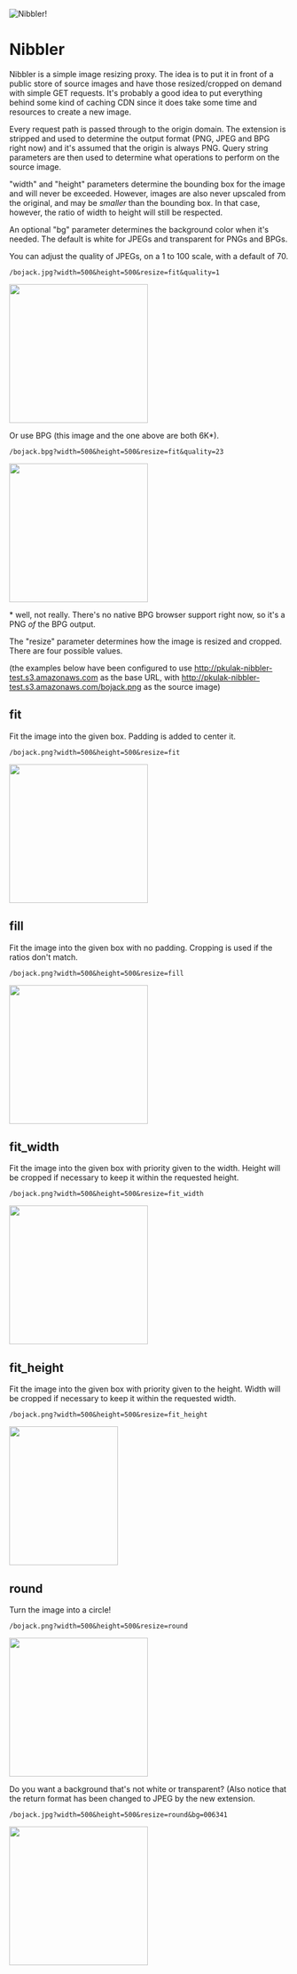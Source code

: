 ![Nibbler!](http://pkulak-nibbler-test.s3.amazonaws.com/nibbler.png)

Nibbler
=======

Nibbler is a simple image resizing proxy. The idea is to put it in front of a public store of source images and have
those resized/cropped on demand with simple GET requests. It's probably a good idea to put everything behind some kind
of caching CDN since it does take some time and resources to create a new image.

Every request path is passed through to the origin domain. The extension is stripped and used to determine the output
format (PNG, JPEG and BPG right now) and it's assumed that the origin is always PNG. Query string parameters are then used
to determine what operations to perform on the source image.

"width" and "height" parameters determine the bounding box for the image and will never be exceeded. However, images are
also never upscaled from the original, and may be _smaller_ than the bounding box. In that case, however, the ratio
of width to height will still be respected.

An optional "bg" parameter determines the background color when it's needed. The default is white for JPEGs and
transparent for PNGs and BPGs.

You can adjust the quality of JPEGs, on a 1 to 100 scale, with a default of 70.

    /bojack.jpg?width=500&height=500&resize=fit&quality=1

<img src="http://pkulak-nibbler-test.s3.amazonaws.com/fit_q1.jpg" width="250" height="250"/>

Or use BPG (this image and the one above are both 6K*).

    /bojack.bpg?width=500&height=500&resize=fit&quality=23

<img src="http://pkulak-nibbler-test.s3.amazonaws.com/bojack-bpg.png" width="250" height="250"/>

\* well, not really. There's no native BPG browser support right now, so it's a PNG _of_ the BPG output.

The "resize" parameter determines how the image is resized and cropped. There are four possible values.

(the examples below have been configured to use http://pkulak-nibbler-test.s3.amazonaws.com as the base URL, with
http://pkulak-nibbler-test.s3.amazonaws.com/bojack.png as the source image)

fit
---

Fit the image into the given box. Padding is added to center it.

    /bojack.png?width=500&height=500&resize=fit

<img src="http://pkulak-nibbler-test.s3.amazonaws.com/fit.png" width="250" height="250"/>

fill
---

Fit the image into the given box with no padding. Cropping is used if the ratios don't match.

    /bojack.png?width=500&height=500&resize=fill

<img src="http://pkulak-nibbler-test.s3.amazonaws.com/fill.png" width="250" height="250"/>

fit_width
---------

Fit the image into the given box with priority given to the width. Height will be cropped if necessary to keep it within
the requested height.

    /bojack.png?width=500&height=500&resize=fit_width

<img src="http://pkulak-nibbler-test.s3.amazonaws.com/fit_width.png" width="250" height="250"/>

fit_height
---------

Fit the image into the given box with priority given to the height. Width will be cropped if necessary to keep it within
the requested width.

    /bojack.png?width=500&height=500&resize=fit_height

<img src="http://pkulak-nibbler-test.s3.amazonaws.com/fit_height.png" width="196" height="250"/>

round
-----

Turn the image into a circle!

    /bojack.png?width=500&height=500&resize=round

<img src="http://pkulak-nibbler-test.s3.amazonaws.com/round.png" width="250" height="250"/>

Do you want a background that's not white or transparent? (Also notice that the return format has been changed to JPEG
by the new extension.

    /bojack.jpg?width=500&height=500&resize=round&bg=006341
    
<img src="http://pkulak-nibbler-test.s3.amazonaws.com/round_006341.jpg" width="250" height="250"/>